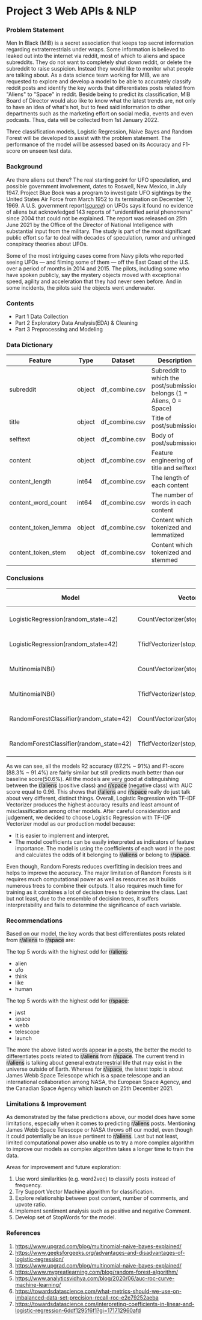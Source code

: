 # Project 3 Web APIs & NLP

### Problem Statement

Men In Black (MIB) is a secret association that keeps top secret information regarding extraterrestrials under wraps. Some information is believed to leaked out into the internet via reddit, most of which to aliens and space subreddits. They do not want to completely shut down reddit, or delete the subreddit to raise suspicion. Instead they would like to monitor what people are talking about. As a data science team working for MIB, we are requested to explore and develop a model to be able to accurately classify reddit posts and identify the key words that differentiates posts related from "Aliens" to "Space" in reddit. Beside being to predict its classification, MIB Board of Director would also like to know what the latest trends are, not only to have an idea of what's hot, but to feed said information to other departments such as the marketing effort on social media, events and even podcasts. Thus, data will be collected from 1st January 2022. 

Three classification models, Logistic Regression, Naive Bayes and Random Forest will be developed to assist with the problem statement. The performance of the model will be assessed based on its Accuracy and F1-score on unseen test data.

### Background

Are there aliens out there? The real starting point for UFO speculation, and possible government involvement, dates to Roswell, New Mexico, in July 1947. Project Blue Book was a program to investigate UFO sightings by the United States Air Force from March 1952 to its termination on December 17, 1969. A U.S. government report([*source*](https://www.dni.gov/files/ODNI/documents/assessments/Prelimary-Assessment-UAP-20210625.pdf)) on UFOs says it found no evidence of aliens but acknowledged 143 reports of "unidentified aerial phenomena" since 2004 that could not be explained. The report was released on 25th June 2021 by the Office of the Director of National Intelligence with substantial input from the military. The study is part of the most significant public effort so far to deal with decades of speculation, rumor and unhinged conspiracy theories about UFOs. 

Some of the most intriguing cases come from Navy pilots who reported seeing UFOs — and filming some of them — off the East Coast of the U.S. over a period of months in 2014 and 2015. The pilots, including some who have spoken publicly, say the mystery objects moved with exceptional speed, agility and acceleration that they had never seen before. And in some incidents, the pilots said the objects went underwater.

### Contents

- Part 1 Data Collection
- Part 2 Exploratory Data Analysis(EDA) & Cleaning
- Part 3 Preprocessing and Modeling

### Data Dictionary

|Feature|Type|Dataset|Description|
|---|---|---|---|
|subreddit|object|df_combine.csv|Subreddit to which the post/submission belongs (1 = Aliens, 0 = Space)|
|title|object|df_combine.csv|Title of post/submission| 
|selftext|object|df_combine.csv|Body of post/submission|
|content|object|df_combine.csv|Feature engineering of title and selftext| 
|content_length|int64|df_combine.csv|The length of each content|
|content_word_count|int64|df_combine.csv|The number of words in each content|
|content_token_lemma|object|df_combine.csv|Content which tokenized and lemmatized| 
|content_token_stem|object|df_combine.csv|Content which tokenized and stemmed| 

### Conclusions

|Model|Vectorizer|Train Score|Test Score|F1_score|AUC|Remarks|
|---|---|---|---|---|---|---|
|LogisticRegression(random_state=42)|CountVectorizer(stop_words='english')|0.9774|0.8991|0.8996|0.96|With Hyperparameter Tuning| 
|LogisticRegression(random_state=42)|TfidfVectorizer(stop_words='english')|0.9718|0.9101|0.914|0.96|With Hyperparameter Tuning|
|MultinomialNB()|CountVectorizer(stop_words='english')|0.9718|0.8969|0.9011|0.96|With Hyperparameter Tuning|
|MultinomialNB()|TfidfVectorizer(stop_words='english')|0.9793|0.8969|0.9006|0.96|With Hyperparameter Tuning|
|RandomForestClassifier(random_state=42)|CountVectorizer(stop_words='english')|1.0|0.8728|0.8835|0.96|Without Hyperparameter Tuning|
|RandomForestClassifier(random_state=42)|TfidfVectorizer(stop_words='english')|1.0|0.8728|0.8835|0.96|Without Hyperparameter Tuning|

As we can see, all the models R2 accuracy (87.2% ~ 91%) and F1-score (88.3% ~ 91.4%) are fairly similar but still predicts much better than our baseline score(50.6%). All the models are very good at distinguishing between the <mark style="background-color: lightgrey">r/aliens</mark> (positive class) and <mark style="background-color: lightgrey">r/space</mark> (negative class) with AUC score equal to 0.96. This shows that <mark style="background-color: lightgrey">r/aliens</mark> and <mark style="background-color: lightgrey">r/space</mark> really do just talk about very different, distinct things. Overall, Logistic Regression with TF-IDF Vectorizer produces the highest accuracy results and least amount of misclassification among other models. After careful consideration and judgement, we decided to choose Logistic Regression with TF-IDF Vectorizer model as our production model because:

- It is easier to implement and interpret. 
- The model coefficients can be easily interpreted as indicators of feature importance. The model is using the coefficients of each word in the post and calculates the odds of it belonging to <mark style="background-color: lightgrey">r/aliens</mark> or belong to <mark style="background-color: lightgrey">r/space</mark>.

Even though, Random Forests reduces overfitting in decision trees and helps to improve the accuracy. The major limitation of Random Forests is it requires much computational power as well as resources as it builds numerous trees to combine their outputs. It also requires much time for training as it combines a lot of decision trees to determine the class. Last but not least, due to the ensemble of decision trees, it suffers interpretability and fails to determine the significance of each variable.
    
### Recommendations

Based on our model, the key words that best differentiates posts related from <mark style="background-color: lightgrey">r/aliens</mark> to <mark style="background-color: lightgrey">r/space</mark> are:

The top 5 words with the highest odd for <mark style="background-color: lightgrey">r/aliens</mark>:
- alien
- ufo
- think 
- like
- human

The top 5 words with the highest odd for <mark style="background-color: lightgrey">r/space</mark>:
- jwst
- space
- webb
- telescope
- launch

The more the above listed words appear in a posts, the better the model to differentiates posts related to <mark style="background-color: lightgrey">r/aliens</mark> from <mark style="background-color: lightgrey">r/space</mark>. The current trend in <mark style="background-color: lightgrey">r/aliens</mark> is talking about general extraterrestrial life that may exist in the universe outside of Earth. Whereas for <mark style="background-color: lightgrey">r/space</mark>, the latest topic is about James Webb Space Telescope which is a space telescope and an international collaboration among NASA, the European Space Agency, and the Canadian Space Agency which launch on 25th December 2021.

### Limitations & Improvement

As demonstrated by the false predictions above, our model does have some limitations, especially when it comes to predicting <mark style="background-color: lightgrey">r/aliens</mark> posts. Mentioning James Webb Space Telescope or NASA throws off our model, even though it could potentially be an issue pertinent to <mark style="background-color: lightgrey">r/aliens</mark>. Last but not least, limited computational power also unable us to try a more complex algorithm to improve our models as complex algorithm takes a longer time to train the data.  

Areas for improvement and future exploration:
1. Use word similarities (e.g. word2vec) to classify posts instead of frequency.
2. Try Support Vector Machine algorithm for classification.
3. Explore relationship between post content, number of comments, and upvote ratio.
4. Implement sentiment analysis such as positive and negative Comment.
5. Develop set of StopWords for the model.

### References

1. https://www.upgrad.com/blog/multinomial-naive-bayes-explained/
2. https://www.geeksforgeeks.org/advantages-and-disadvantages-of-logistic-regression/
3. https://www.upgrad.com/blog/multinomial-naive-bayes-explained/
4. https://www.mygreatlearning.com/blog/random-forest-algorithm/
5. https://www.analyticsvidhya.com/blog/2020/06/auc-roc-curve-machine-learning/
6. https://towardsdatascience.com/what-metrics-should-we-use-on-imbalanced-data-set-precision-recall-roc-e2e79252aeba
7. https://towardsdatascience.com/interpreting-coefficients-in-linear-and-logistic-regression-6ddf1295f6f1?gi=171712960afd
